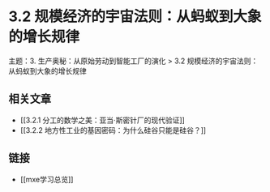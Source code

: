# 3.2 规模经济的宇宙法则：从蚂蚁到大象的增长规律

主题：3. 生产奥秘：从原始劳动到智能工厂的演化 > 3.2 规模经济的宇宙法则：从蚂蚁到大象的增长规律

## 相关文章

- [[3.2.1 分工的数学之美：亚当·斯密针厂的现代验证]]
- [[3.2.2 地方性工业的基因密码：为什么硅谷只能是硅谷？]]

## 链接

- [[mxe学习总览]]
